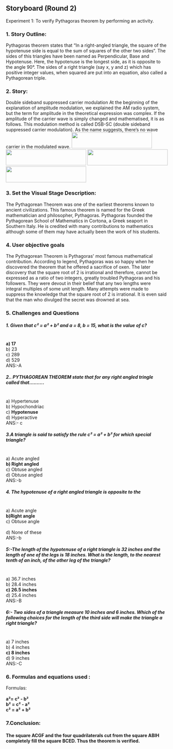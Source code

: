 ## Storyboard (Round 2)

Experiment 1: To verify Pythagoras theorem by performing an activity.

### 1. Story Outline:

Pythagoras theorem states that “In a right-angled triangle, the square of the hypotenuse side is equal to the sum of squares of the other two sides“. The sides of this triangles have been named as Perpendicular, Base and Hypotenuse. Here, the hypotenuse is the longest side, as it is opposite to the angle 90°. The sides of a right triangle (say x, y and z) which has positive integer values, when squared are put into an equation, also called a Pythagorean triple.
### 2. Story:

Double sideband suppressed carrier modulation
At the beginning of the explanation of amplitude modulation, we explained the AM radio system, but the term for amplitude in the theoretical expression was complex. If the amplitude of the carrier wave is simply changed and mathematised, it is as follows. This modulation method is called DSB-SC (double sideband suppressed carrier modulation). As the name suggests, there’s no wave carrier in the modulated wave.
<img src="https://github.com/Rahulsingh1996/Pythagoras-Theorem/blob/master/storyboard/storyboard/a.PNG" width="250" height="50">
<img src="https://github.com/Rahulsingh1996/Pythagoras-Theorem/blob/master/storyboard/storyboard/b.PNG" width="250" height="50">
<img src="https://github.com/Rahulsingh1996/Pythagoras-Theorem/blob/master/storyboard/storyboard/d.PNG" width="250" height="50">
<img src="https://github.com/Rahulsingh1996/Pythagoras-Theorem/blob/master/storyboard/storyboard/e.PNG" width="250" height="50">
<br>



### 3. Set the Visual Stage Description:
The Pythagorean Theorem was one of the earliest theorems known to ancient civilizations. This famous theorem is named for the Greek mathematician and philosopher, Pythagoras. Pythagoras founded the Pythagorean School of Mathematics in Cortona, a Greek seaport in Southern Italy. He is credited with many contributions to mathematics although some of them may have actually been the work of his students.

### 4. User objective goals
The Pythagorean Theorem is Pythagoras' most famous mathematical contribution. According to legend, Pythagoras was so happy when he discovered the theorem that he offered a sacrifice of oxen. The later discovery that the square root of 2 is irrational and therefore, cannot be expressed as a ratio of two integers, greatly troubled Pythagoras and his followers. They were devout in their belief that any two lengths were integral multiples of some unit length. Many attempts were made to suppress the knowledge that the square root of 2 is irrational. It is even said that the man who divulged the secret was drowned at sea.


### 5. Challenges and Questions
##### 1.	Given that c² = a² + b² and a = 8, b = 15, what is the value of c?
<br> <b> a) 17 </b> 
<br> b) 23 
<br> c) 289 
<br> d) 529
<br> ANS:-A

##### 2..	PYTHAGOREAN THEOREM state that for any right angled tringle called that..........
<br>  a) Hypertenuse 
<br> b) Hypochondriac
<br>  c) <b>  Hypotenuse </b>
<br> d) Hyperactive
<br> ANS:- c

##### 3.A triangle is said to satisfy the rule c² = a² + b² for which special triangle?
<br> a) Acute angled
<br>  <b> b)	 Right angled  </b>
<br> c) Obtuse angled
<br>  d)    Obtuse angled 
<br> ANS:-b

##### 4. The hypotenuse of a right angled triangle is opposite to the
<br> a) Acute angle
<br>   <b> b)Right angle </b>
<br> c) Obtuse angle  
<br> d) None of these
<br> ANS:-b

##### 5:-The length of the hypotenuse of a right triangle is 32 inches and the length of one of the legs is 18 inches. What is the length, to the nearest tenth of an inch, of the other leg of the triangle?
<br> a) 36.7 inches
<br> b)   28.4 inches 
<br> <b> c)  26.5 inches </b>
<br> d) 25.4 inches
<br> ANS:-B

##### 6:- Two sides of a triangle measure 10 inches and 6 inches. Which of the following choices for the length of the third side will make the triangle a right triangle?
<br> a) 7 inches
<br> b) 4 inches
<br>  <b> c) 8 inches  </b> 
<br> d) 9 inches
<br> ANS:-C


### 6. Formulas and equations used :

Formulas:<br> 
<br><b>a²= c² - b²</b> 
<br><b>b² = c² - a²</b> 
<br><b>c² = a² + b²</b>

### 7.Conclusion:
####  The square ACGF and the four quadrilaterals cut from the square ABIH completely fill the square BCED. Thus the theorem is verified.





